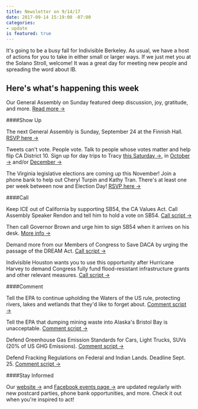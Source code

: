 ```yaml
---
title: Newsletter on 9/14/17
date: 2017-09-14 15:19:00 -07:00
categories:
- update
is featured: true
---
```


It's going to be a busy fall for Indivisible Berkeley. As usual, we have a host of actions for you to take in either small or larger ways. If we just met you at the Solano Stroll, welcome! It was a great day for meeting new people and spreading the word about IB.

## Here's what's happening this week

Our General Assembly on Sunday featured deep discussion, joy, gratitude, and more. [Read more →](https://www.indivisibleberkeley.org/update/ga-recap-sep10)

####Show Up

The next General Assembly is Sunday, September 24 at the Finnish Hall. [RSVP here →](https://www.indivisibleberkeley.org/event/assembly-sep24)

Tweets can't vote. People vote. Talk to people whose votes matter and help flip CA District 10. Sign up for day trips to Tracy [this Saturday →](https://www.indivisibleberkeley.org/event/canvassing-sep9), in [October →](https://www.indivisibleberkeley.org/event/canvassing-oct-14) and/or [December →](https://www.indivisibleberkeley.org/event/canvassing-dec9)

The Virginia legislative elections are coming up this November! Join a phone bank to help out Cheryl Turpin and Kathy Tran. There's at least one per week between now and Election Day! [RSVP here →](https://www.indivisibleberkeley.org/event/phonebank-sep16)

####Call

Keep ICE out of California by supporting SB54, the CA Values Act. Call Assembly Speaker Rendon and tell him to hold a vote on SB54. [Call script →](https://www.indivisibleberkeley.org/action/ask-for-a-vote-on-sb54)

Then call Governor Brown and urge him to sign SB54 when it arrives on his desk. [More info →](https://twitter.com/iceoutofca/status/898606961398120448)

Demand more from our Members of Congress to Save DACA by urging the passage of the DREAM Act. [Call script →](https://www.indivisibleberkeley.org/action/call-support-daca)

Indivisible Houston wants you to use this opportunity after Hurricane Harvey to demand Congress fully fund flood-resistant infrastructure grants and other relevant measures. [Call script →](https://www.indivisibleberkeley.org/action/harvey-relief-sep3)

####Comment

Tell the EPA to continue upholding the Waters of the US rule, protecting rivers, lakes and wetlands that they'd like to forget about. [Comment script →](https://www.indivisibleberkeley.org/action/comment-watersoftheus)

Tell the EPA that dumping mining waste into Alaska's Bristol Bay is unacceptable. [Comment script →](https://www.indivisibleberkeley.org/action/protect-bristol-bay-oct17)

Defend Greenhouse Gas Emission Standards for Cars, Light Trucks, SUVs (20% of US GHG Emissions). [Comment script →](https://www.facebook.com/BerkeleyIndivisible/posts/1554365934606986)

Defend Fracking Regulations on Federal and Indian Lands. Deadline Sept. 25. [Comment script →](https://www.facebook.com/BerkeleyIndivisible/posts/1554361711274075)

####Stay Informed

Our [website →](https://www.indivisibleberkeley.org/) and [Facebook events page →](https://www.facebook.com/pg/BerkeleyIndivisible/events/) are updated regularly with new postcard parties, phone bank opportunities, and more. Check it out when you're inspired to act!